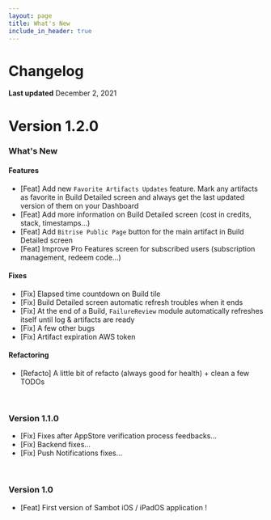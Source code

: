 ```yaml
---
layout: page
title: What's New
include_in_header: true
---
```


# Changelog
**Last updated** December 2, 2021

# **Version 1.2.0**
### What's New

#### Features
- [Feat] Add new `Favorite Artifacts Updates` feature. Mark any artifacts as favorite in Build Detailed screen and always get the last updated version of them on your Dashboard 
- [Feat] Add more information on Build Detailed screen (cost in credits, stack, timestamps...)
- [Feat] Add `Bitrise Public Page` button for the main artifact in Build Detailed screen 
- [Feat] Improve Pro Features screen for subscribed users (subscription management, redeem code...)

#### Fixes
- [Fix] Elapsed time countdown on Build tile
- [Fix] Build Detailed screen automatic refresh troubles when it ends
- [Fix] At the end of a Build, `FailureReview` module automatically refreshes itself until log & artifacts are ready
- [Fix] A few other bugs
- [Fix] Artifact expiration AWS token

#### Refactoring
- [Refacto] A little bit of refacto (always good for health) + clean a few TODOs

<br>


### **Version 1.1.0**
- [Fix] Fixes after AppStore verification process feedbacks...
- [Fix] Backend fixes...
- [Fix] Push Notifications fixes...

<br>

### **Version 1.0**
- [Feat] First version of Sambot iOS / iPadOS application ! 